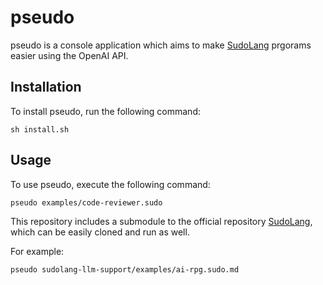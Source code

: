 # pseudo

pseudo is a console application which aims to make [SudoLang](https://github.com/paralleldrive/sudolang-llm-support) prgorams easier using the OpenAI API.

## Installation
To install pseudo, run the following command:

```shell
sh install.sh
```
## Usage

To use pseudo, execute the following command:

```shell
pseudo examples/code-reviewer.sudo
```
This repository includes a submodule to the official repository [SudoLang](https://github.com/paralleldrive/sudolang-llm-support), which can be easily cloned and run as well.

For example:

```shell
pseudo sudolang-llm-support/examples/ai-rpg.sudo.md
```
